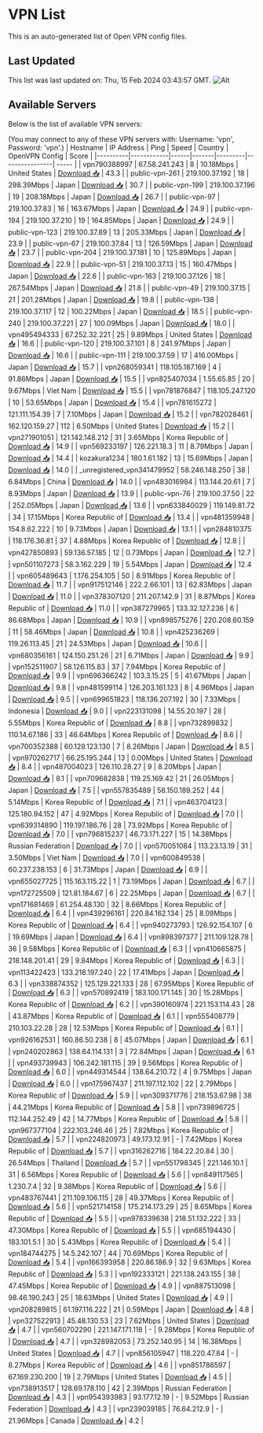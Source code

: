 # VPN List

This is an auto-generated list of Open VPN config files.

## Last Updated

This list was last updated on: Thu, 15 Feb 2024 03:43:57 GMT.
![Alt](https://repobeats.axiom.co/api/embed/186b98318ef1479477931607c1ad7d823f12451f.svg "Repobeats analytics image")

## Available Servers

Below is the list of available VPN servers:

(You may connect to any of these VPN servers with: Username: 'vpn', Password: 'vpn'.)
| Hostname | IP Address | Ping | Speed | Country | OpenVPN Config | Score |
|----------|------------|------|-------|---------|----------------| ----- |
| vpn790388997 | 67.58.241.243 | 8 | 10.18Mbps | United States | [Download 📥](./configs/server_0_US.ovpn) | 43.3 |
| public-vpn-261 | 219.100.37.192 | 18 | 298.39Mbps | Japan | [Download 📥](./configs/server_1_JP.ovpn) | 30.7 |
| public-vpn-199 | 219.100.37.196 | 19 | 208.18Mbps | Japan | [Download 📥](./configs/server_2_JP.ovpn) | 26.7 |
| public-vpn-97 | 219.100.37.83 | 16 | 163.67Mbps | Japan | [Download 📥](./configs/server_3_JP.ovpn) | 24.9 |
| public-vpn-194 | 219.100.37.210 | 19 | 164.85Mbps | Japan | [Download 📥](./configs/server_4_JP.ovpn) | 24.9 |
| public-vpn-123 | 219.100.37.89 | 13 | 205.33Mbps | Japan | [Download 📥](./configs/server_5_JP.ovpn) | 23.9 |
| public-vpn-67 | 219.100.37.84 | 13 | 126.59Mbps | Japan | [Download 📥](./configs/server_6_JP.ovpn) | 23.7 |
| public-vpn-204 | 219.100.37.181 | 10 | 125.89Mbps | Japan | [Download 📥](./configs/server_7_JP.ovpn) | 22.9 |
| public-vpn-51 | 219.100.37.13 | 15 | 160.47Mbps | Japan | [Download 📥](./configs/server_8_JP.ovpn) | 22.6 |
| public-vpn-163 | 219.100.37.126 | 18 | 267.54Mbps | Japan | [Download 📥](./configs/server_9_JP.ovpn) | 21.8 |
| public-vpn-49 | 219.100.37.15 | 21 | 201.28Mbps | Japan | [Download 📥](./configs/server_10_JP.ovpn) | 19.8 |
| public-vpn-138 | 219.100.37.117 | 12 | 100.22Mbps | Japan | [Download 📥](./configs/server_11_JP.ovpn) | 18.5 |
| public-vpn-240 | 219.100.37.221 | 27 | 100.09Mbps | Japan | [Download 📥](./configs/server_12_JP.ovpn) | 18.0 |
| vpn495494333 | 67.252.32.221 | 25 | 9.89Mbps | United States | [Download 📥](./configs/server_13_US.ovpn) | 16.6 |
| public-vpn-120 | 219.100.37.101 | 8 | 241.97Mbps | Japan | [Download 📥](./configs/server_14_JP.ovpn) | 16.6 |
| public-vpn-111 | 219.100.37.59 | 17 | 416.00Mbps | Japan | [Download 📥](./configs/server_15_JP.ovpn) | 15.7 |
| vpn268059341 | 118.105.187.169 | 4 | 91.86Mbps | Japan | [Download 📥](./configs/server_16_JP.ovpn) | 15.5 |
| vpn825407034 | 1.55.65.85 | 20 | 9.67Mbps | Viet Nam | [Download 📥](./configs/server_17_VN.ovpn) | 15.5 |
| vpn781876847 | 118.105.247.120 | 10 | 53.65Mbps | Japan | [Download 📥](./configs/server_18_JP.ovpn) | 15.4 |
| vpn781615272 | 121.111.154.39 | 7 | 7.10Mbps | Japan | [Download 📥](./configs/server_19_JP.ovpn) | 15.2 |
| vpn782028461 | 162.120.159.27 | 112 | 6.50Mbps | United States | [Download 📥](./configs/server_20_US.ovpn) | 15.2 |
| vpn271901051 | 121.142.148.212 | 31 | 3.65Mbps | Korea Republic of | [Download 📥](./configs/server_21_KR.ovpn) | 14.9 |
| vpn569233197 | 126.221.18.3 | 11 | 8.79Mbps | Japan | [Download 📥](./configs/server_22_JP.ovpn) | 14.4 |
| kozakura1234 | 180.1.61.182 | 13 | 15.69Mbps | Japan | [Download 📥](./configs/server_23_JP.ovpn) | 14.0 |
| _unregistered_vpn341479952 | 58.246.148.250 | 38 | 6.84Mbps | China | [Download 📥](./configs/server_24_CN.ovpn) | 14.0 |
| vpn483016984 | 113.144.20.61 | 7 | 8.93Mbps | Japan | [Download 📥](./configs/server_25_JP.ovpn) | 13.9 |
| public-vpn-76 | 219.100.37.50 | 22 | 252.05Mbps | Japan | [Download 📥](./configs/server_26_JP.ovpn) | 13.6 |
| vpn633840029 | 119.149.81.72 | 34 | 17.15Mbps | Korea Republic of | [Download 📥](./configs/server_27_KR.ovpn) | 13.4 |
| vpn481359948 | 154.8.62.222 | 10 | 9.73Mbps | Japan | [Download 📥](./configs/server_28_JP.ovpn) | 13.1 |
| vpn284810375 | 118.176.36.81 | 37 | 4.88Mbps | Korea Republic of | [Download 📥](./configs/server_29_KR.ovpn) | 12.8 |
| vpn427850893 | 59.136.57.185 | 12 | 0.73Mbps | Japan | [Download 📥](./configs/server_30_JP.ovpn) | 12.7 |
| vpn501107273 | 58.3.162.229 | 19 | 5.54Mbps | Japan | [Download 📥](./configs/server_31_JP.ovpn) | 12.4 |
| vpn605489643 | 1.176.254.105 | 50 | 8.91Mbps | Korea Republic of | [Download 📥](./configs/server_32_KR.ovpn) | 11.7 |
| vpn917512146 | 222.2.66.101 | 13 | 62.83Mbps | Japan | [Download 📥](./configs/server_33_JP.ovpn) | 11.0 |
| vpn378307120 | 211.207.142.9 | 31 | 8.87Mbps | Korea Republic of | [Download 📥](./configs/server_34_KR.ovpn) | 11.0 |
| vpn387279965 | 133.32.127.236 | 6 | 86.68Mbps | Japan | [Download 📥](./configs/server_35_JP.ovpn) | 10.9 |
| vpn898575276 | 220.208.60.159 | 11 | 58.46Mbps | Japan | [Download 📥](./configs/server_36_JP.ovpn) | 10.8 |
| vpn425236269 | 119.26.113.45 | 21 | 24.53Mbps | Japan | [Download 📥](./configs/server_37_JP.ovpn) | 10.6 |
| vpn680356161 | 124.150.251.26 | 21 | 6.71Mbps | Japan | [Download 📥](./configs/server_38_JP.ovpn) | 9.9 |
| vpn152511907 | 58.126.115.83 | 37 | 7.94Mbps | Korea Republic of | [Download 📥](./configs/server_39_KR.ovpn) | 9.9 |
| vpn696366242 | 103.3.15.25 | 5 | 41.67Mbps | Japan | [Download 📥](./configs/server_40_JP.ovpn) | 9.8 |
| vpn481599114 | 126.203.161.123 | 8 | 4.96Mbps | Japan | [Download 📥](./configs/server_41_JP.ovpn) | 9.5 |
| vpn699651823 | 118.136.207.192 | 30 | 7.33Mbps | Indonesia | [Download 📥](./configs/server_42_ID.ovpn) | 9.0 |
| vpn223131098 | 14.55.20.197 | 28 | 5.55Mbps | Korea Republic of | [Download 📥](./configs/server_43_KR.ovpn) | 8.8 |
| vpn732899832 | 110.14.67.186 | 33 | 46.64Mbps | Korea Republic of | [Download 📥](./configs/server_44_KR.ovpn) | 8.6 |
| vpn700352388 | 60.129.123.130 | 7 | 8.26Mbps | Japan | [Download 📥](./configs/server_45_JP.ovpn) | 8.5 |
| vpn970262717 | 66.25.195.244 | 13 | 0.00Mbps | United States | [Download 📥](./configs/server_46_US.ovpn) | 8.4 |
| vpn487004023 | 126.110.28.27 | 9 | 8.20Mbps | Japan | [Download 📥](./configs/server_47_JP.ovpn) | 8.1 |
| vpn709682838 | 119.25.169.42 | 21 | 26.05Mbps | Japan | [Download 📥](./configs/server_48_JP.ovpn) | 7.5 |
| vpn557835489 | 58.150.189.252 | 44 | 5.14Mbps | Korea Republic of | [Download 📥](./configs/server_49_KR.ovpn) | 7.1 |
| vpn463704123 | 125.180.94.152 | 47 | 4.92Mbps | Korea Republic of | [Download 📥](./configs/server_50_KR.ovpn) | 7.0 |
| vpn639314890 | 119.197.186.76 | 28 | 73.92Mbps | Korea Republic of | [Download 📥](./configs/server_51_KR.ovpn) | 7.0 |
| vpn796815237 | 46.73.171.227 | 15 | 14.38Mbps | Russian Federation | [Download 📥](./configs/server_52_RU.ovpn) | 7.0 |
| vpn570051084 | 113.23.13.19 | 31 | 3.50Mbps | Viet Nam | [Download 📥](./configs/server_53_VN.ovpn) | 7.0 |
| vpn600849538 | 60.237.238.153 | 6 | 31.73Mbps | Japan | [Download 📥](./configs/server_54_JP.ovpn) | 6.9 |
| vpn655027725 | 115.163.115.22 | 1 | 73.19Mbps | Japan | [Download 📥](./configs/server_55_JP.ovpn) | 6.7 |
| vpn172725509 | 121.81.184.67 | 6 | 22.25Mbps | Japan | [Download 📥](./configs/server_56_JP.ovpn) | 6.7 |
| vpn171681469 | 61.254.48.130 | 32 | 8.66Mbps | Korea Republic of | [Download 📥](./configs/server_57_KR.ovpn) | 6.4 |
| vpn439296161 | 220.84.162.134 | 25 | 8.09Mbps | Korea Republic of | [Download 📥](./configs/server_58_KR.ovpn) | 6.4 |
| vpn940273793 | 126.92.154.107 | 6 | 19.69Mbps | Japan | [Download 📥](./configs/server_59_JP.ovpn) | 6.4 |
| vpn898397377 | 211.109.128.78 | 36 | 9.58Mbps | Korea Republic of | [Download 📥](./configs/server_60_KR.ovpn) | 6.3 |
| vpn410665875 | 218.148.201.41 | 29 | 9.84Mbps | Korea Republic of | [Download 📥](./configs/server_61_KR.ovpn) | 6.3 |
| vpn113422423 | 133.218.197.240 | 22 | 17.41Mbps | Japan | [Download 📥](./configs/server_62_JP.ovpn) | 6.3 |
| vpn338874352 | 125.129.221.133 | 28 | 67.95Mbps | Korea Republic of | [Download 📥](./configs/server_63_KR.ovpn) | 6.3 |
| vpn570892419 | 183.100.171.145 | 30 | 15.28Mbps | Korea Republic of | [Download 📥](./configs/server_64_KR.ovpn) | 6.2 |
| vpn390160974 | 221.153.114.43 | 28 | 43.87Mbps | Korea Republic of | [Download 📥](./configs/server_65_KR.ovpn) | 6.1 |
| vpn555408779 | 210.103.22.28 | 28 | 12.53Mbps | Korea Republic of | [Download 📥](./configs/server_66_KR.ovpn) | 6.1 |
| vpn926162531 | 160.86.50.238 | 8 | 45.07Mbps | Japan | [Download 📥](./configs/server_67_JP.ovpn) | 6.1 |
| vpn240202863 | 138.64.114.131 | 3 | 72.84Mbps | Japan | [Download 📥](./configs/server_68_JP.ovpn) | 6.1 |
| vpn493739943 | 106.242.181.115 | 39 | 9.56Mbps | Korea Republic of | [Download 📥](./configs/server_69_KR.ovpn) | 6.0 |
| vpn449314544 | 138.64.210.72 | 4 | 9.75Mbps | Japan | [Download 📥](./configs/server_70_JP.ovpn) | 6.0 |
| vpn175967437 | 211.197.112.102 | 22 | 2.79Mbps | Korea Republic of | [Download 📥](./configs/server_71_KR.ovpn) | 5.9 |
| vpn309371776 | 218.153.67.98 | 38 | 44.21Mbps | Korea Republic of | [Download 📥](./configs/server_72_KR.ovpn) | 5.8 |
| vpn739896725 | 112.144.252.49 | 42 | 14.77Mbps | Korea Republic of | [Download 📥](./configs/server_73_KR.ovpn) | 5.8 |
| vpn967377104 | 222.103.246.46 | 25 | 7.82Mbps | Korea Republic of | [Download 📥](./configs/server_74_KR.ovpn) | 5.7 |
| vpn224820973 | 49.173.12.91 | - | 7.42Mbps | Korea Republic of | [Download 📥](./configs/server_75_KR.ovpn) | 5.7 |
| vpn316262716 | 184.22.20.84 | 30 | 26.54Mbps | Thailand | [Download 📥](./configs/server_76_TH.ovpn) | 5.7 |
| vpn551798345 | 221.146.10.1 | 31 | 6.56Mbps | Korea Republic of | [Download 📥](./configs/server_77_KR.ovpn) | 5.6 |
| vpn849117565 | 1.230.7.4 | 32 | 9.38Mbps | Korea Republic of | [Download 📥](./configs/server_78_KR.ovpn) | 5.6 |
| vpn483767441 | 211.109.106.115 | 28 | 49.37Mbps | Korea Republic of | [Download 📥](./configs/server_79_KR.ovpn) | 5.6 |
| vpn521714158 | 175.214.173.29 | 25 | 8.65Mbps | Korea Republic of | [Download 📥](./configs/server_80_KR.ovpn) | 5.5 |
| vpn978339638 | 218.51.132.222 | 33 | 47.30Mbps | Korea Republic of | [Download 📥](./configs/server_81_KR.ovpn) | 5.5 |
| vpn685194430 | 183.101.5.1 | 30 | 5.43Mbps | Korea Republic of | [Download 📥](./configs/server_82_KR.ovpn) | 5.4 |
| vpn184744275 | 14.5.242.107 | 44 | 70.69Mbps | Korea Republic of | [Download 📥](./configs/server_83_KR.ovpn) | 5.4 |
| vpn166393958 | 220.86.186.9 | 32 | 9.63Mbps | Korea Republic of | [Download 📥](./configs/server_84_KR.ovpn) | 5.3 |
| vpn192333121 | 221.138.243.155 | 38 | 47.45Mbps | Korea Republic of | [Download 📥](./configs/server_85_KR.ovpn) | 4.9 |
| vpn887513098 | 98.46.190.243 | 25 | 18.63Mbps | United States | [Download 📥](./configs/server_86_US.ovpn) | 4.9 |
| vpn208289815 | 61.197.116.222 | 21 | 0.59Mbps | Japan | [Download 📥](./configs/server_87_JP.ovpn) | 4.8 |
| vpn327522913 | 45.48.130.53 | 23 | 7.62Mbps | United States | [Download 📥](./configs/server_88_US.ovpn) | 4.7 |
| vpn560702290 | 221.147.171.118 | - | 9.28Mbps | Korea Republic of | [Download 📥](./configs/server_89_KR.ovpn) | 4.7 |
| vpn328982053 | 73.252.140.95 | 14 | 16.38Mbps | United States | [Download 📥](./configs/server_90_US.ovpn) | 4.7 |
| vpn856105947 | 118.220.47.84 | - | 8.27Mbps | Korea Republic of | [Download 📥](./configs/server_91_KR.ovpn) | 4.6 |
| vpn851786597 | 67.169.230.200 | 19 | 2.79Mbps | United States | [Download 📥](./configs/server_92_US.ovpn) | 4.5 |
| vpn738913517 | 128.69.178.110 | 42 | 2.39Mbps | Russian Federation | [Download 📥](./configs/server_93_RU.ovpn) | 4.3 |
| vpn954393983 | 93.177.12.19 | - | 9.52Mbps | Russian Federation | [Download 📥](./configs/server_94_RU.ovpn) | 4.3 |
| vpn239039185 | 76.64.212.9 | - | 21.96Mbps | Canada | [Download 📥](./configs/server_95_CA.ovpn) | 4.2 |

